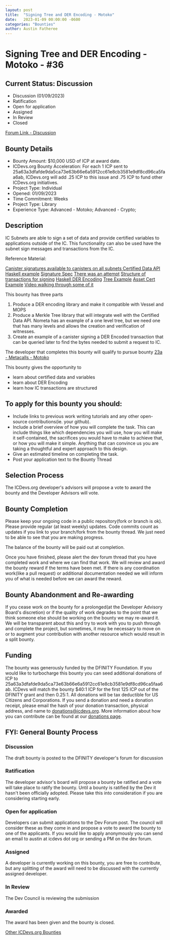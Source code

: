 ```yaml
---
layout: post
title:  "Signing Tree and DER Encoding - Motoko"
date:   2023-01-09 00:00:00 -0600
categories: "Bounties"
author: Austin Fatheree
---
```


# Signing Tree and DER Encoding - Motoko - #36

## Current Status: Discussion

* Discussion (01/09/2023)
* Ratification 
* Open for application
* Assigned 
* In Review 
* Closed 

[Forum Link - Discussion]()

## Bounty Details

* Bounty Amount: $10,000 USD of ICP at award date.
* ICDevs.org Bounty Acceleration: For each 1 ICP sent to 25a63a3dfafde9da5ca73e63b66e6a5912cc61e8cb3581e9df8cd96ca5faa6ab, ICDevs.org will add  .25 ICP to this issue and .75 ICP to fund other ICDevs.org initiatives.
* Project Type: Individual
* Opened: 01/09/2023
* Time Commitment: Weeks
* Project Type: Library
* Experience Type: Advanced - Motoko; Advanced - Crypto;

## Description

IC Subnets are able to sign a set of data and provide certified variables to applications outside of the IC.  This functionality can also be used have the subnet sign messages and transactions from the IC.

Reference Material:

[Canister signatures available to canisters on all subnets ](https://forum.dfinity.org/t/canister-signatures-available-to-canisters-on-all-subnets/11240)
[Certified Data API](https://smartcontracts.org/docs/base-libraries/certifieddata)
[Haskell example](https://github.com/dfinity/ic-hs/blob/master/src/IC/Crypto/CanisterSig.hs)
[Signature Spec](https://internetcomputer.org/docs/current/references/ic-interface-spec#signatures)
[There was an attempt](https://m7sm4-2iaaa-aaaab-qabra-cai.raw.ic0.app/?tag=2473530532)
[Structure of transactions for signing](https://internetcomputer.org/docs/current/references/ic-interface-spec/#hash-of-map)
[Haskell DER Encoding](https://github.com/dfinity/ic-hs/blob/master/src/IC/Crypto/DER.hs#L45)
[Tree Example](https://gist.github.com/nomeata/f325fcd2a6692df06e38adedf9ca1877)
[Asset Cert Example](https://github.com/nomeata/motoko-certified-http)
[Video walking through some of it](https://www.youtube.com/watch?v=gaVuMaTP2lQ)

This bounty has three parts

1. Produce a DER encoding library and make it compatible with Vessel and MOPS
2. Produce a Merkle Tree library that will integrate well with the Certified Data API. Nometa has an example of a one level tree, but we need one that has many levels and allows the creation and verification of witnesses.
3. Create an example of a canister signing a DER Encoded transaction that can be queried later to find the bytes needed to submit a request to IC.

The developer that completes this bounty will qualify to pursue bounty [23a - Metacalls - Motoko](https://forum.dfinity.org/t/icdevs-org-bounty-23a-metacalls-motoko-up-to-10k/15422)


This bounty gives the opportunity to

* learn about certified data and variables
* learn about DER Encoding
* learn how IC transactions are structured

## To apply for this bounty you should:

* Include links to previous work writing tutorials and any other open-source contributions(ie. your github).
* Include a brief overview of how you will complete the task. This can include things like which dependencies you will use, how you will make it self-contained, the sacrifices you would have to make to achieve that, or how you will make it simple. Anything that can convince us you are taking a thoughtful and expert approach to this design.
* Give an estimated timeline on completing the task.
* Post your application text to the Bounty Thread

## Selection Process

The ICDevs.org developer's advisors will propose a vote to award the bounty and the Developer Advisors will vote.

## Bounty Completion

Please keep your ongoing code in a public repository(fork or branch is ok). Please provide regular (at least weekly) updates.  Code commits count as updates if you link to your branch/fork from the bounty thread.  We just need to be able to see that you are making progress.

The balance of the bounty will be paid out at completion.

Once you have finished, please alert the dev forum thread that you have completed work and where we can find that work.  We will review and award the bounty reward if the terms have been met.  If there is any coordination work(like a pull request) or additional documentation needed we will inform you of what is needed before we can award the reward.

## Bounty Abandonment and Re-awarding

If you cease work on the bounty for a prolonged(at the Developer Advisory Board's discretion) or if the quality of work degrades to the point that we think someone else should be working on the bounty we may re-award it.  We will be transparent about this and try to work with you to push through and complete the project, but sometimes, it may be necessary to move on or to augment your contribution with another resource which would result in a split bounty.

## Funding

The bounty was generously funded by the DFINITY Foundation. If you would like to turbocharge this bounty you can seed additional donations of ICP to 25a63a3dfafde9da5ca73e63b66e6a5912cc61e8cb3581e9df8cd96ca5faa6ab.  ICDevs will match the bounty $40:1 ICP for the first 125 ICP out of the DFINITY grant and then 0.25:1.  All donations will be tax deductible for US Citizens and Corporations.  If you send a donation and need a donation receipt, please email the hash of your donation transaction, physical address, and name to donations@icdevs.org.  More information about how you can contribute can be found at our [donations page](https://icdevs.org/donations.html).


## FYI: General Bounty Process

### Discussion

The draft bounty is posted to the DFINITY developer's forum for discussion

### Ratification

The developer advisor's board will propose a bounty be ratified and a vote will take place to ratify the bounty.  Until a bounty is ratified by the Dev it hasn't been officially adopted. Please take this into consideration if you are considering starting early.

### Open for application

Developers can submit applications to the Dev Forum post.  The council will consider these as they come in and propose a vote to award the bounty to one of the applicants.  If you would like to apply anonymously you can send an email to austin at icdevs dot org or sending a PM on the dev forum.

### Assigned

A developer is currently working on this bounty, you are free to contribute, but any splitting of the award will need to be discussed with the currently assigned developer.

### In Review

The Dev Council is reviewing the submission

### Awarded

The award has been given and the bounty is closed.



[Other ICDevs.org Bounties](https://icdevs.org/bounties.html)

